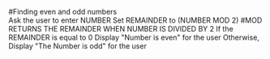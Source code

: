 #Finding even and odd numbers  
Ask the user to enter NUMBER
Set REMAINDER to (NUMBER MOD 2)  #MOD RETURNS THE REMAINDER WHEN NUMBER IS DIVIDED BY 2
If the REMAINDER is equal to 0
Display "Number is even" for the user
Otherwise, Display "The Number is odd" for the user
